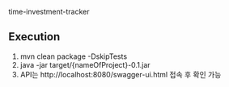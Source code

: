 time-investment-tracker

## Execution
1. mvn clean package -DskipTests
2. java -jar target/{nameOfProject}-0.1.jar
3. API는 http://localhost:8080/swagger-ui.html 접속 후 확인 가능
